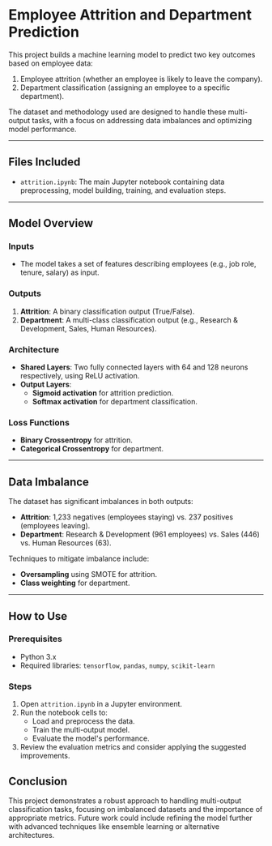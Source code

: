 # Employee Attrition and Department Prediction

This project builds a machine learning model to predict two key outcomes based on employee data:
1. Employee attrition (whether an employee is likely to leave the company).
2. Department classification (assigning an employee to a specific department).

The dataset and methodology used are designed to handle these multi-output tasks, with a focus on addressing data imbalances and optimizing model performance.

---

## Files Included
- `attrition.ipynb`: The main Jupyter notebook containing data preprocessing, model building, training, and evaluation steps.

---

## Model Overview

### Inputs
- The model takes a set of features describing employees (e.g., job role, tenure, salary) as input.

### Outputs
1. **Attrition**: A binary classification output (True/False).
2. **Department**: A multi-class classification output (e.g., Research & Development, Sales, Human Resources).

### Architecture
- **Shared Layers**: Two fully connected layers with 64 and 128 neurons respectively, using ReLU activation.
- **Output Layers**:
  - **Sigmoid activation** for attrition prediction.
  - **Softmax activation** for department classification.

### Loss Functions
- **Binary Crossentropy** for attrition.
- **Categorical Crossentropy** for department.

---

## Data Imbalance
The dataset has significant imbalances in both outputs:
- **Attrition**: 1,233 negatives (employees staying) vs. 237 positives (employees leaving).
- **Department**: Research & Development (961 employees) vs. Sales (446) vs. Human Resources (63).

Techniques to mitigate imbalance include:
- **Oversampling** using SMOTE for attrition.
- **Class weighting** for department.

---

## How to Use

### Prerequisites
- Python 3.x
- Required libraries: `tensorflow`, `pandas`, `numpy`, `scikit-learn`

### Steps
1. Open `attrition.ipynb` in a Jupyter environment.
2. Run the notebook cells to:
   - Load and preprocess the data.
   - Train the multi-output model.
   - Evaluate the model's performance.
3. Review the evaluation metrics and consider applying the suggested improvements.

## Conclusion
This project demonstrates a robust approach to handling multi-output classification tasks, focusing on imbalanced datasets and the importance of appropriate metrics. Future work could include refining the model further with advanced techniques like ensemble learning or alternative architectures.
